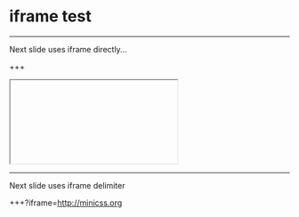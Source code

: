 # iframe test

---

Next slide uses iframe directly...

+++

<iframe class="stretch" data-src="http://minicss.org/"></iframe>

---

Next slide uses iframe delimiter

+++?iframe=http://minicss.org
